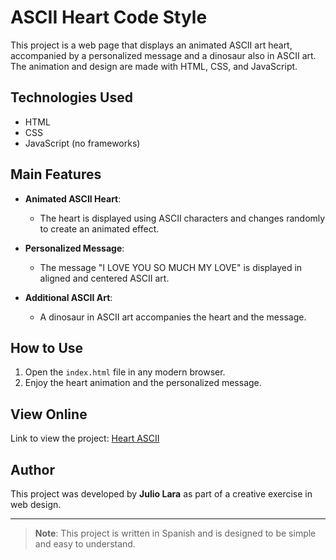 # ASCII Heart Code Style

This project is a web page that displays an animated ASCII art heart, accompanied by a personalized message and a dinosaur also in ASCII art. The animation and design are made with HTML, CSS, and JavaScript.

## Technologies Used

- HTML  
- CSS  
- JavaScript (no frameworks)  

## Main Features

- **Animated ASCII Heart**:  
  - The heart is displayed using ASCII characters and changes randomly to create an animated effect.

- **Personalized Message**:  
  - The message "I LOVE YOU SO MUCH MY LOVE" is displayed in aligned and centered ASCII art.

- **Additional ASCII Art**:  
  - A dinosaur in ASCII art accompanies the heart and the message.

## How to Use

1. Open the `index.html` file in any modern browser.  
2. Enjoy the heart animation and the personalized message.  

## View Online

Link to view the project: [Heart ASCII](https://jlbjulio.github.io/Heart-ASCII)

## Author

This project was developed by **Julio Lara** as part of a creative exercise in web design.

---

> **Note**: This project is written in Spanish and is designed to be simple and easy to understand.
